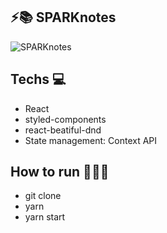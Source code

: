 ## ⚡️📚 SPARKnotes

![SPARKnotes](demo/SPARKnotes.gif)

## Techs 💻
- React
- styled-components
- react-beatiful-dnd
- State management: Context API

## How to run 🏃🏻‍♂️
- git clone
- yarn
- yarn start
